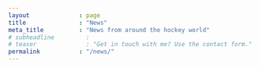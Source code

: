 ```yaml
---
layout              : page
title               : "News"
meta_title          : "News from around the hockey world"
# subheadline         : 
# teaser              : "Get in touch with me? Use the contact form."
permalink           : "/news/"
---
```

<script src="//rss.bloople.net/?url=https%3A%2F%2Fwww.oursportscentral.com%2Ffeeds%2FHockey.xml&detail=-1&limit=50&showtitle=false&type=js"></script>
